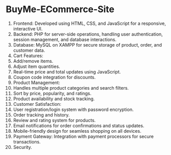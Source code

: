 # BuyMe-ECommerce-Site

1. Frontend: Developed using HTML, CSS, and JavaScript for a responsive, interactive UI.
2. Backend: PHP for server-side operations, handling user authentication, session management, and database interactions.
3. Database: MySQL on XAMPP for secure storage of product, order, and customer data.
4. Cart Features:
  1. Add/remove items.
  2. Adjust item quantities.
  3. Real-time price and total updates using JavaScript.
  4. Coupon code integration for discounts.
5. Product Management:
  1. Handles multiple product categories and search filters.
  2. Sort by price, popularity, and ratings.
  3. Product availability and stock tracking.
6. Customer Satisfaction:
  1. User registration/login system with password encryption.
  2. Order tracking and history.
  3. Review and rating system for products.
  4. Email notifications for order confirmations and status updates.
  5. Mobile-friendly design for seamless shopping on all devices.
7. Payment Gateway: Integration with payment processors for secure transactions.
8. Security.
